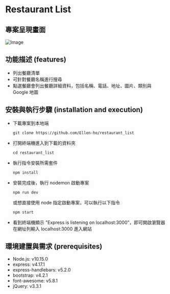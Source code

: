 # Restaurant List

## 專案呈現畫面

![Image](https://i.imgur.com/eCaEfbt.png)

## 功能描述 (features)

- 列出餐廳清單
- 可針對餐廳名稱進行搜尋
- 點選餐廳會列出餐廳詳細資料，包括名稱、電話、地址、圖片、類別與 Google 地圖

## 安裝與執行步驟 (installation and execution)

- 下載專案到本地端

  ```
  git clone https://github.com/Ellen-ho/restaurant_list
  ```

- 打開終端機進入到下載的資料夾

  ```
  cd restaurant_list
  ```

- 執行指令安裝所需套件

  ```
  npm install
  ```

- 安裝完成後，執行 nodemon 啟動專案

  ```
  npm run dev
  ```

  或想直接使用 node 指定啟動專案，可以執行以下指令

  ```
  npm start
  ```

- 看到終端機顯示 "Express is listening on localhost:3000"，即可開啟瀏覽器在網址列輸入 localhost:3000 進入網站

## 環境建置與需求 (prerequisites)

- Node.js: v10.15.0
- express: v4.17.1
- express-handlebars: v5.2.0
- bootstrap: v4.2.1
- font-awesome: v5.8.1
- jQuery: v3.3.1
